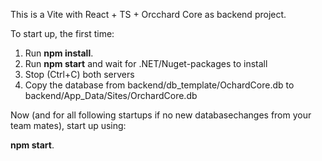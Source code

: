 This is a Vite with React + TS + Orcchard Core as backend project.

To start up, the first time:

1. Run **npm install**.
2. Run **npm start** and wait for .NET/Nuget-packages to install
3. Stop (Ctrl+C) both servers
4. Copy the database from backend/db_template/OchardCore.db to backend/App_Data/Sites/OrchardCore.db

Now (and for all following startups if no new databasechanges from your team mates), start up using:

**npm start**.